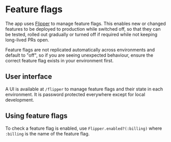 # Feature flags

The app uses [Flipper](https://github.com/jnunemaker/flipper) to manage feature flags.
This enables new or changed features to be deployed to production while switched off,
so that they can be tested, rolled out gradually or turned off if required while not
keeping long-lived PRs open.

Feature flags are not replicated automatically across environments and default to "off", so
if you are seeing unexpected behaviour, ensure the correct feature flag exists in your
environment first.

## User interface

A UI is available at `/flipper` to manage feature flags and their state in each environment.
It is password protected everywhere except for local development.

## Using feature flags

To check a feature flag is enabled, use `Flipper.enabled?(:billing)` where `:billing` is the
name of the feature flag.

